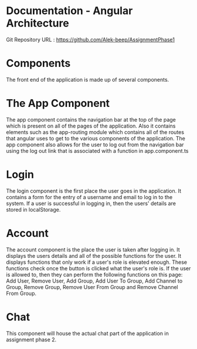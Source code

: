 # Documentation - Angular Architecture
Git Repository URL : https://github.com/Alek-beep/AssignmentPhase1
# Components
The front end of the application is made up of several components.
# The App Component
The app component contains the navigation bar at the top of the page which is present on all of the pages of the application. Also it contains elements such as the app-routing module which contains all of the routes that angular uses to get to the various components of the application. The app component also allows for the user to log out from the navigation bar using the log out link that is associated with a function in app.component.ts
# Login
The login component is the first place the user goes in the application. It contains a form for the entry of a username and email to log in to the system. If a user is successful in logging in, then the users' details are stored in localStorage.
# Account
The account component is the place the user is taken after logging in. It displays the users details and all of the possible functions for the user. It displays functions that only work if a user's role is elevated enough. These functions check once the button is clicked what the user's role is. If the user is allowed to, then they can perform the following functions on this page: Add User, Remove User, Add Group, Add User To Group, Add Channel to Group, Remove Group, Remove User From Group and Remove Channel From Group.
# Chat
This component will house the actual chat part of the application in assignment phase 2.
